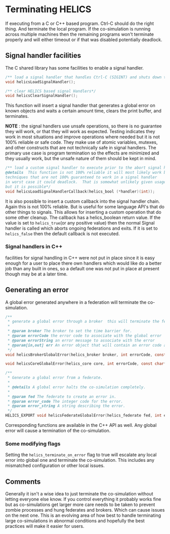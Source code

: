 # Terminating HELICS

If executing from a C or C++ based program.  Ctrl-C should do the right thing.  And terminate the local program.  If the co-simulation is running across multiple machines then the remaining programs won't terminate properly and will either timeout or if that was disabled potentially deadlock.  


## Signal handler facilities

The C shared library has some facilities to enable a signal handler.

```c
/** load a signal handler that handles Ctrl-C (SIGINT) and shuts down the library*/
void helicsLoadSignalHandler();

/** clear HELICS based signal Handlers*/
void helicsClearSignalHandler();

```

This function will insert a signal handler that generates a global error on known objects and waits a certain amount time,  clears the print buffer, and terminates.  

**NOTE** : the signal handlers use unsafe operations, so there is no guarantee they will work, or that they will work as expected.  Testing indicates they work in most situations and improve operations where needed but it is not 100% reliable or safe code.  They make use of atomic variables, mutexes, and other constructs that are not technically safe in signal handlers.  The primary use case is program termination so the effects are minimized and they usually work, but the unsafe nature of them should be kept in mind.    

```c
/** load a custom signal handler to execute prior to the abort signal handler
@details  This function is not 100% reliable it will most likely work but uses some functions and
techniques that are not 100% guaranteed to work in a signal handler
in worst case it could deadlock.  That is somewhat unlikely given usage patterns
but it is possible*/
void helicsLoadSignalHandlerCallback(helics_bool (*handler)(int));

```

It is also possible to insert a custom callback into the signal handler chain.  Again this is not 100% reliable.  But is useful for some language API's that do other things to signals.  This allows for inserting a custom operation that do some other cleanup.  The callback has a helics_boolean return value.  If the value is set to `helics_true`(or any positive value) then the normal Signal handler is called which aborts ongoing federations and exits.   If it is set to `helics_false` then the default callback is not executed.   

### Signal handlers in C++
facilities for signal handling in C++ were not put in place since it is easy enough for a user to place there own handlers which would like do a better job than any built in ones, so a default one was not put in place at present though may be at a later time.  

## Generating an error  

A global error generated anywhere in a federation will terminate the co-simulation.  

``` c
/**
 * generate a global error through a broker  this will terminate the federation
 *
 * @param broker The broker to set the time barrier for.
 * @param errorCode the error code to associate with the global error
 * @param errorString an error message to associate with the error
 * @param[in,out] err An error object that will contain an error code and string if any error occurred during the execution of the function.
 */
void helicsBrokerGlobalError(helics_broker broker, int errorCode, const char *errorString, helics_error* err);

void helicsCoreGlobalError(helics_core core, int errorCode, const char* errorString, helics_error* err);

/**
 * Generate a global error from a federate.
 *
 * @details A global error halts the co-simulation completely.
 *
 * @param fed The federate to create an error in.
 * @param error_code The integer code for the error.
 * @param error_string A string describing the error.
 */
HELICS_EXPORT void helicsFederateGlobalError(helics_federate fed, int error_code, const char* error_string);

```

Corresponding functions are available in the C++ API as well.  Any global error will cause a termination of the co-simulation.  

### Some modifying flags

Setting the `helics_terminate_on_error` flag to true will escalate any local error into global one and terminate the co-simulation.  This includes any mismatched configuration or other local issues.   

## Comments
Generally it isn't a wise idea to just terminate the co-simulation without letting everyone else know.  If you control everything it probably works fine but as co-simulations get larger more care needs to be taken to prevent zombie processes and hung federates and brokers.  Which can cause issues on the next one.  This is an evolving area of how best to handle terminating large co-simulations in abnormal conditions and hopefully the best practices will make it easier for users.  
